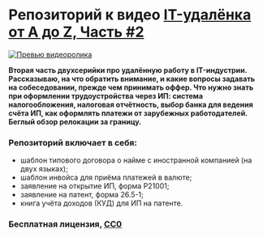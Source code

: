 # Репозиторий к видео [IT-удалёнка от A до Z, Часть #2](https://youtu.be/NBWZqmFwNxk)

[![Превью видеоролика](http://lid.tv/images/video/preview/video-11-preview.png)](https://youtu.be/NBWZqmFwNxk)

**Вторая часть двухсерийки про удалённую работу в IT-индустрии. Рассказываю, на что обратить внимание, и какие вопросы задавать на собеседовании, прежде чем принимать оффер. Что нужно знать при оформлении трудоустройства через ИП: система налогообложения, налоговая отчётность, выбор банка для ведения счёта ИП, как оформлять платежи от зарубежных работодателей. Беглый обзор релокации за границу.**

### Репозиторий включает в себя:
* шаблон типового договора о найме с иностранной компанией (на двух языках);
* шаблон инвойса для приёма платежей в валюте;
* заявление на открытие ИП, форма Р21001;
* заявление на патент, форма 26.5-1;
* книга учёта доходов (КУД) для ИП на патенте.

### Бесплатная лицензия, [CC0](https://creativecommons.org/publicdomain/zero/1.0/deed.ru)
